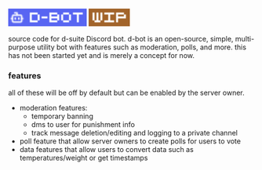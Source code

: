 <img alt="d-bot icon, blue background with a robot symbol" src="https://raw.githubusercontent.com/d-suite/art/main/bot/bot_mini@vector.svg" style="height:36px; width: auto;"><img alt="d-bot" src="https://raw.githubusercontent.com/d-suite/art/main/bot/bot_long@vector.svg" style="height:36px; width: auto;"> <img alt="wip" src="https://raw.githubusercontent.com/d-suite/art/main/wip.svg" style="height:36px; width: auto;">

source code for d-suite Discord bot. d-bot is an open-source, simple, multi-purpose utility bot with features such as moderation, polls, and more. this has not been started yet and is merely a concept for now.

### features

all of these will be off by default but can be enabled by the server owner.

- moderation features:
    - temporary banning
    - dms to user for punishment info
    - track message deletion/editing and logging to a private channel
- poll feature that allow server owners to create polls for users to vote
- data features that allow users to convert data such as temperatures/weight or get timestamps
